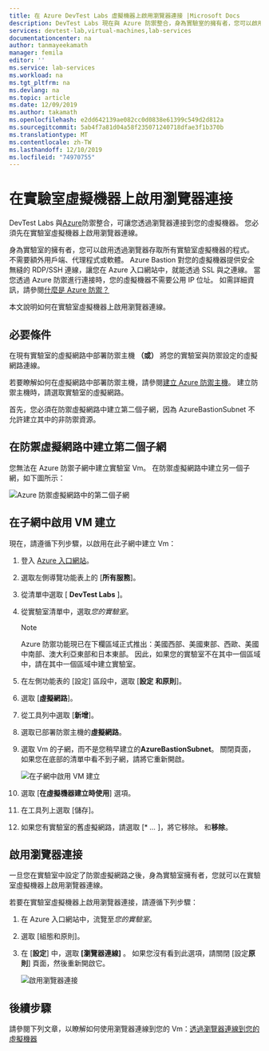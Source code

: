 ```yaml
---
title: 在 Azure DevTest Labs 虛擬機器上啟用瀏覽器連接 |Microsoft Docs
description: DevTest Labs 現在與 Azure 防禦整合，身為實驗室的擁有者，您可以啟用透過瀏覽器存取所有實驗室虛擬機器的程式。
services: devtest-lab,virtual-machines,lab-services
documentationcenter: na
author: tanmayeekamath
manager: femila
editor: ''
ms.service: lab-services
ms.workload: na
ms.tgt_pltfrm: na
ms.devlang: na
ms.topic: article
ms.date: 12/09/2019
ms.author: takamath
ms.openlocfilehash: e2dd642139ae082cc0d0838e61399c549d2d812a
ms.sourcegitcommit: 5ab4f7a81d04a58f235071240718dfae3f1b370b
ms.translationtype: MT
ms.contentlocale: zh-TW
ms.lasthandoff: 12/10/2019
ms.locfileid: "74970755"
---
```

# <a name="enable-browser-connection-on-lab-virtual-machines"></a>在實驗室虛擬機器上啟用瀏覽器連接 
DevTest Labs 與[Azure](https://docs.microsoft.com/azure/bastion/)防禦整合，可讓您透過瀏覽器連接到您的虛擬機器。 您必須先在實驗室虛擬機器上啟用瀏覽器連線。

身為實驗室的擁有者，您可以啟用透過瀏覽器存取所有實驗室虛擬機器的程式。 不需要額外用戶端、代理程式或軟體。 Azure Bastion 對您的虛擬機器提供安全無縫的 RDP/SSH 連線，讓您在 Azure 入口網站中，就能透過 SSL 與之連線。 當您透過 Azure 防禦進行連接時，您的虛擬機器不需要公用 IP 位址。 如需詳細資訊，請參閱[什麼是 Azure 防禦？](../bastion/bastion-overview.md)


本文說明如何在實驗室虛擬機器上啟用瀏覽器連線。

## <a name="prerequisites"></a>必要條件 
在現有實驗室的虛擬網路中部署防禦主機 **（或）** 將您的實驗室與防禦設定的虛擬網路連線。 

若要瞭解如何在虛擬網路中部署防禦主機，請參閱[建立 Azure 防禦主機](../bastion/bastion-create-host-portal.md)。 建立防禦主機時，請選取實驗室的虛擬網路。 

首先，您必須在防禦虛擬網路中建立第二個子網，因為 AzureBastionSubnet 不允許建立其中的非防禦資源。 

## <a name="create-a-second-sub-net-in-the-bastion-virtual-network"></a>在防禦虛擬網路中建立第二個子網
您無法在 Azure 防禦子網中建立實驗室 Vm。 在防禦虛擬網路中建立另一個子網，如下圖所示：

![Azure 防禦虛擬網路中的第二個子網](./media/connect-virtual-machine-through-browser/second-subnet.png)

## <a name="enable-vm-creation-in-the-subnet"></a>在子網中啟用 VM 建立
現在，請遵循下列步驟，以啟用在此子網中建立 Vm： 

1. 登入 [Azure 入口網站](https://portal.azure.com)。
1. 選取左側導覽功能表上的 [**所有服務**]。 
1. 從清單中選取 [ **DevTest Labs** ]。 
1. 從實驗室清單中，選取*您的實驗室*。 

    > [!NOTE]
    > Azure 防禦功能現已在下欄區域正式推出：美國西部、美國東部、西歐、美國中南部、澳大利亞東部和日本東部。 因此，如果您的實驗室不在其中一個區域中，請在其中一個區域中建立實驗室。 
    
1. 在左側功能表的 [設定] 區段中，選取 [**設定** **和原則**]。 
1. 選取 [**虛擬網路**]。
1. 從工具列中選取 [**新增**]。 
1. 選取已部署防禦主機的**虛擬網路**。 
1. 選取 Vm 的子網，而不是您稍早建立的**AzureBastionSubnet**。 關閉頁面，如果您在底部的清單中看不到子網，請將它重新開啟。 

    ![在子網中啟用 VM 建立](./media/connect-virtual-machine-through-browser/enable-vm-creation-subnet.png)
1. 選取 [**在虛擬機器建立時使用**] 選項。 
1. 在工具列上選取 [儲存]。 
1. 如果您有實驗室的舊虛擬網路，請選取 [* *...* ]，將它移除。 和**移除**。 

## <a name="enable-browser-connection"></a>啟用瀏覽器連接 

一旦您在實驗室中設定了防禦虛擬網路之後，身為實驗室擁有者，您就可以在實驗室虛擬機器上啟用瀏覽器連線。

若要在實驗室虛擬機器上啟用瀏覽器連接，請遵循下列步驟：

1. 在 Azure 入口網站中，流覽至*您的實驗室*。
1. 選取 [組態和原則]。
1. 在 [**設定**] 中，選取 **[瀏覽器連線]** 。 如果您沒有看到此選項，請關閉 [設定**原則**] 頁面，然後重新開啟它。 

    ![啟用瀏覽器連接](./media/enable-browser-connection-lab-virtual-machines/browser-connect.png)

## <a name="next-steps"></a>後續步驟
請參閱下列文章，以瞭解如何使用瀏覽器連線到您的 Vm：[透過瀏覽器連線到您的虛擬機器](connect-virtual-machine-through-browser.md)
